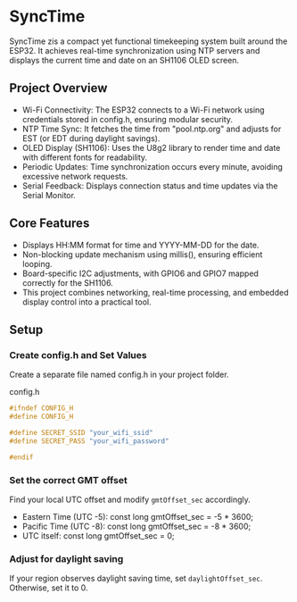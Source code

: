 # SyncTime

SyncTime zis a compact yet functional timekeeping system built around the ESP32. It achieves real-time synchronization using NTP servers and displays the current time and date on an SH1106 OLED screen.

## Project Overview
* Wi-Fi Connectivity: The ESP32 connects to a Wi-Fi network using credentials stored in config.h, ensuring modular security.
* NTP Time Sync: It fetches the time from "pool.ntp.org" and adjusts for EST (or EDT during daylight savings).
* OLED Display (SH1106): Uses the U8g2 library to render time and date with different fonts for readability.
* Periodic Updates: Time synchronization occurs every minute, avoiding excessive network requests.
* Serial Feedback: Displays connection status and time updates via the Serial Monitor.

## Core Features
* Displays HH:MM format for time and YYYY-MM-DD for the date.
* Non-blocking update mechanism using millis(), ensuring efficient looping.
* Board-specific I2C adjustments, with GPIO6 and GPIO7 mapped correctly for the SH1106.
* This project combines networking, real-time processing, and embedded display control into a practical tool.

## Setup 
### Create config.h and Set Values
Create a separate file named config.h in your project folder.

config.h
```cpp
#ifndef CONFIG_H
#define CONFIG_H

#define SECRET_SSID "your_wifi_ssid"
#define SECRET_PASS "your_wifi_password"

#endif
```

### Set the correct GMT offset 
Find your local UTC offset and modify `gmtOffset_sec` accordingly. 

- Eastern Time (UTC -5): const long gmtOffset_sec = -5 * 3600;
- Pacific Time (UTC -8): const long gmtOffset_sec = -8 * 3600;
- UTC itself: const long gmtOffset_sec = 0;

### Adjust for daylight saving 
If your region observes daylight saving time, set `daylightOffset_sec`. Otherwise, set it to 0.